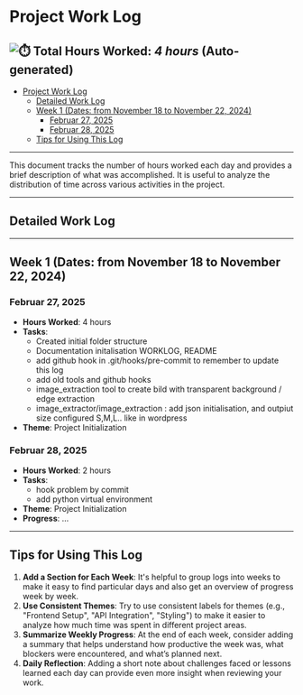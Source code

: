 # Project Work Log

![⏱️](https://img.icons8.com/emoji/48/stopwatch-emoji.png) **Total Hours Worked**: _4 hours_ (Auto-generated)
---
<!-- TOC -->
- [Project Work Log](#project-work-log)
  - [Detailed Work Log](#detailed-work-log)
  - [Week 1 (Dates: from November 18 to November 22, 2024)](#week-1-dates-from-november-18-to-november-22-2024)
    - [Februar 27, 2025](#februar-27-2025)
    - [Februar 28, 2025](#februar-28-2025)
  - [Tips for Using This Log](#tips-for-using-this-log)
<!-- TOC END -->

---

This document tracks the number of hours worked each day and provides a brief description of what was accomplished. It is useful to analyze the distribution of time across various activities in the project.

---
## Detailed Work Log

 
---

## Week 1 (Dates: from November 18 to November 22, 2024)

### Februar 27, 2025
- **Hours Worked**: 4 hours
- **Tasks**:
  - Created initial folder structure  
  - Documentation initalisation WORKLOG, README 
  - add github hook in .git/hooks/pre-commit to remember to update this log
  - add old tools and github hooks
  - image_extraction tool to create bild with transparent background / edge extraction 
  - image_extractor/image_extraction : add json initialisation, and outpiut size configured S,M,L.. like in wordpress
- **Theme**: Project Initialization 



### Februar 28, 2025
- **Hours Worked**:  2 hours
- **Tasks**:
  - hook problem by commit
  - add python virtual environment  
- **Theme**:  Project Initialization 
- **Progress**: ...


 
---

## Tips for Using This Log
1. **Add a Section for Each Week**: It's helpful to group logs into weeks to make it easy to find particular days and also get an overview of progress week by week.
2. **Use Consistent Themes**: Try to use consistent labels for themes (e.g., "Frontend Setup", "API Integration", "Styling") to make it easier to analyze how much time was spent in different project areas.
3. **Summarize Weekly Progress**: At the end of each week, consider adding a summary that helps understand how productive the week was, what blockers were encountered, and what’s planned next.
4. **Daily Reflection**: Adding a short note about challenges faced or lessons learned each day can provide even more insight when reviewing your work.   

 
